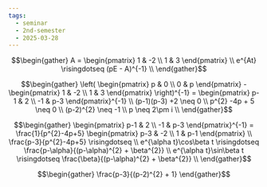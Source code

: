 ```yaml
---
tags:
  - seminar
  - 2nd-semester
  - 2025-03-28
---
```


$$\begin{gather}
A = \begin{pmatrix}
1 & -2 \\
1 & 3
\end{pmatrix} \\ 
e^{At} \risingdotseq (pE - A)^{-1} \\
\end{gather}$$

$$\begin{gather}
\left( \begin{pmatrix}
p & 0 \\
0 & p
\end{pmatrix} - \begin{pmatrix}
1 & -2 \\
1 & 3
\end{pmatrix} \right)^{-1} = \begin{pmatrix}
p-1 & 2 \\
-1 & p-3
\end{pmatrix}^{-1} \\
(p-1)(p-3) +2 \neq 0 \\
p^{2} -4p + 5 \neq 0 \\
(p-2)^{2} \neq -1 \\
p \neq 2\pm i \\
\end{gather}$$

$$\begin{gather}
\begin{pmatrix}
p-1 & 2 \\
-1 & p-3
\end{pmatrix}^{-1} = \frac{1}{p^{2}-4p+5} \begin{pmatrix}
p-3 & -2 \\
1 & p-1
\end{pmatrix} \\
\frac{p-3}{p^{2}-4p+5} \risingdotseq  \\
e^{\alpha t}\cos\beta t \risingdotseq \frac{p-\alpha}{(p-\alpha)^{2} + \beta^{2}} \\
e^{\alpha t}\sin\beta t \risingdotseq \frac{\beta}{(p-\alpha)^{2} + \beta^{2}} \\ 
\end{gather}$$

$$\begin{gather}
\frac{p-3}{(p-2)^{2} + 1}
\end{gather}$$